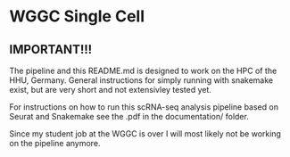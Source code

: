 # WGGC Single Cell

## IMPORTANT!!!
The pipeline and this README.md is designed to work on the HPC of the HHU, Germany.
General instructions for simply running with snakemake exist, but are very short and not extensivley tested yet.

For instructions on how to run this scRNA-seq analysis pipeline based on Seurat and Snakemake see the .pdf in the documentation/ folder.

Since my student job at the WGGC is over I will most likely not be working on the pipeline anymore.
